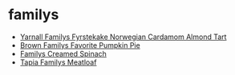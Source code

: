 # familys

 * [Yarnall Familys Fyrstekake Norwegian Cardamom Almond Tart](../index/y/yarnall-familys-fyrstekake-norwegian-cardamom-almond-tart-51135090.json)
 * [Brown Familys Favorite Pumpkin Pie](../index/b/brown-familys-favorite-pumpkin-pie.json)
 * [Familys Creamed Spinach](../index/f/familys-creamed-spinach.json)
 * [Tapia Familys Meatloaf](../index/t/tapia-familys-meatloaf.json)
